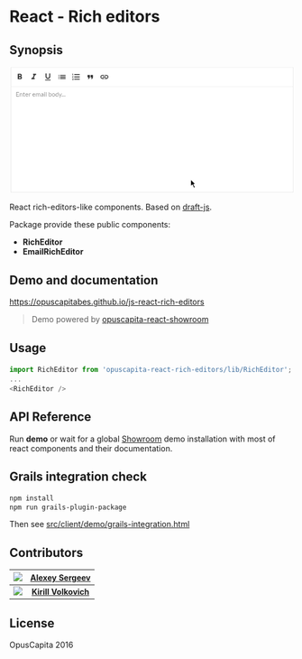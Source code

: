 # React - Rich editors

## Synopsis

![js-react-rich-editors-demo](./demo.gif)

React rich-editors-like components. Based on [draft-js](https://facebook.github.io/draft-js/).

Package provide these public components:

* **RichEditor**
* **EmailRichEditor**

## Demo and documentation

https://opuscapitabes.github.io/js-react-rich-editors

> Demo powered by [opuscapita-react-showroom](https://github.com/OpusCapitaBES/js-react-showroom-client)

## Usage

```js
import RichEditor from 'opuscapita-react-rich-editors/lib/RichEditor';
...
<RichEditor />
```

## API Reference

Run **demo** or wait for a global [Showroom](https://github.com/OpusCapitaBES/js-react-showroom) demo installation with most of react components and their documentation.

## Grails integration check

```
npm install
npm run grails-plugin-package
```

Then see [src/client/demo/grails-integration.html](./src/client/demo/grails-integration.html)

## Contributors

| <img src="https://avatars.githubusercontent.com/u/24603787?v=3" width="100px;"/> | [**Alexey Sergeev**](https://github.com/asergeev-sc)     |
| :---: | :---: |
| <img src="https://avatars.githubusercontent.com/u/24652543?v=3" width="100px;"/> | [**Kirill Volkovich**](https://github.com/kvolkovich-sc) |

## License

OpusCapita 2016
